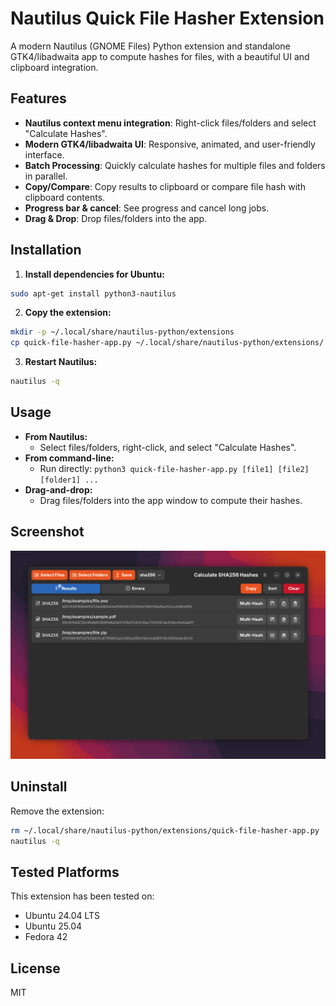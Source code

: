 # Nautilus Quick File Hasher Extension

A modern Nautilus (GNOME Files) Python extension and standalone GTK4/libadwaita app to compute hashes for files, with a beautiful UI and clipboard integration.

## Features

- **Nautilus context menu integration**: Right-click files/folders and select "Calculate Hashes".
- **Modern GTK4/libadwaita UI**: Responsive, animated, and user-friendly interface.
- **Batch Processing**: Quickly calculate hashes for multiple files and folders in parallel.
- **Copy/Compare**: Copy results to clipboard or compare file hash with clipboard contents.
- **Progress bar & cancel**: See progress and cancel long jobs.
- **Drag & Drop**: Drop files/folders into the app.

## Installation

1. **Install dependencies for Ubuntu:**
  ```bash
  sudo apt-get install python3-nautilus
  ```
2. **Copy the extension:**
  ```bash
  mkdir -p ~/.local/share/nautilus-python/extensions
  cp quick-file-hasher-app.py ~/.local/share/nautilus-python/extensions/
  ```
3. **Restart Nautilus:**
  ```bash
  nautilus -q
  ```

## Usage

- **From Nautilus:**
  - Select files/folders, right-click, and select "Calculate Hashes".
- **From command-line:**
  - Run directly: `python3 quick-file-hasher-app.py [file1] [file2] [folder1] ...`
- **Drag-and-drop:**
  - Drag files/folders into the app window to compute their hashes.

## Screenshot

![demo](<demo.png>)

## Uninstall

Remove the extension:
```bash
rm ~/.local/share/nautilus-python/extensions/quick-file-hasher-app.py
nautilus -q
```
## Tested Platforms

This extension has been tested on:

- Ubuntu 24.04 LTS
- Ubuntu 25.04
- Fedora 42

## License
MIT